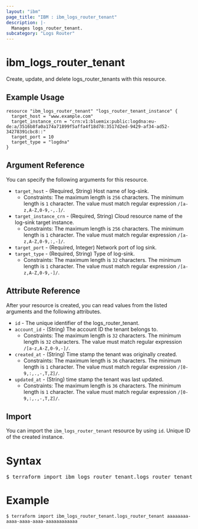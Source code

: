 ```yaml
---
layout: "ibm"
page_title: "IBM : ibm_logs_router_tenant"
description: |-
  Manages logs_router_tenant.
subcategory: "Logs Router"
---
```


# ibm_logs_router_tenant

Create, update, and delete logs_router_tenants with this resource.

## Example Usage

```hcl
resource "ibm_logs_router_tenant" "logs_router_tenant_instance" {
  target_host = "www.example.com"
  target_instance_crn = "crn:v1:bluemix:public:logdna:eu-de:a/3516b8fa0a174a71899f5affa4f18d78:3517d2ed-9429-af34-ad52-34278391cbc8::"
  target_port = 10
  target_type = "logdna"
}
```

## Argument Reference

You can specify the following arguments for this resource.

* `target_host` - (Required, String) Host name of log-sink.
  * Constraints: The maximum length is `256` characters. The minimum length is `1` character. The value must match regular expression `/[a-z,A-Z,0-9,-,.]/`.
* `target_instance_crn` - (Required, String) Cloud resource name of the log-sink target instance.
  * Constraints: The maximum length is `256` characters. The minimum length is `1` character. The value must match regular expression `/[a-z,A-Z,0-9,:,-]/`.
* `target_port` - (Required, Integer) Network port of log sink.
* `target_type` - (Required, String) Type of log-sink.
  * Constraints: The maximum length is `32` characters. The minimum length is `1` character. The value must match regular expression `/[a-z,A-Z,0-9,-]/`.

## Attribute Reference

After your resource is created, you can read values from the listed arguments and the following attributes.

* `id` - The unique identifier of the logs_router_tenant.
* `account_id` - (String) The account ID the tenant belongs to.
  * Constraints: The maximum length is `32` characters. The minimum length is `32` characters. The value must match regular expression `/[a-z,A-Z,0-9,-]/`.
* `created_at` - (String) Time stamp the tenant was originally created.
  * Constraints: The maximum length is `36` characters. The minimum length is `1` character. The value must match regular expression `/[0-9,:,.,-,T,Z]/`.
* `updated_at` - (String) time stamp the tenant was last updated.
  * Constraints: The maximum length is `36` characters. The minimum length is `1` character. The value must match regular expression `/[0-9,:,.,-,T,Z]/`.

## Import

You can import the `ibm_logs_router_tenant` resource by using `id`. Unique ID of the created instance.

# Syntax
<pre>
$ terraform import ibm_logs_router_tenant.logs_router_tenant &lt;id&gt;
</pre>

# Example
```
$ terraform import ibm_logs_router_tenant.logs_router_tenant aaaaaaaa-aaaa-aaaa-aaaa-aaaaaaaaaaaa
```
